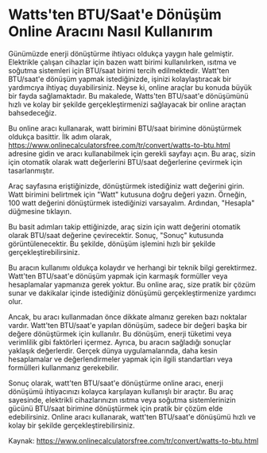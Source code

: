 Watts'ten BTU/Saat'e Dönüşüm Online Aracını Nasıl Kullanırım
============================================================

Günümüzde enerji dönüştürme ihtiyacı oldukça yaygın hale gelmiştir. Elektrikle çalışan cihazlar için bazen watt birimi kullanılırken, ısıtma ve soğutma sistemleri için BTU/saat birimi tercih edilmektedir. Watt'ten BTU/saat'e dönüşüm yapmak istediğinizde, işinizi kolaylaştıracak bir yardımcıya ihtiyaç duyabilirsiniz. Neyse ki, online araçlar bu konuda büyük bir fayda sağlamaktadır. Bu makalede, Watts'ten BTU/saat'e dönüşümünü hızlı ve kolay bir şekilde gerçekleştirmenizi sağlayacak bir online araçtan bahsedeceğiz.

Bu online aracı kullanarak, watt birimini BTU/saat birimine dönüştürmek oldukça basittir. İlk adım olarak, <https://www.onlinecalculatorsfree.com/tr/convert/watts-to-btu.html> adresine gidin ve aracı kullanabilmek için gerekli sayfayı açın. Bu araç, sizin için otomatik olarak watt değerlerini BTU/saat değerlerine çevirmek için tasarlanmıştır.

Araç sayfasına eriştiğinizde, dönüştürmek istediğiniz watt değerini girin. Watt birimini belirtmek için "Watt" kutusuna doğru değeri yazın. Örneğin, 100 watt değerini dönüştürmek istediğinizi varsayalım. Ardından, "Hesapla" düğmesine tıklayın.

Bu basit adımları takip ettiğinizde, araç sizin için watt değerini otomatik olarak BTU/saat değerine çevirecektir. Sonuç, "Sonuç" kutusunda görüntülenecektir. Bu şekilde, dönüşüm işlemini hızlı bir şekilde gerçekleştirebilirsiniz.

Bu aracın kullanımı oldukça kolaydır ve herhangi bir teknik bilgi gerektirmez. Watt'ten BTU/saat'e dönüşüm yapmak için karmaşık formüller veya hesaplamalar yapmanıza gerek yoktur. Bu online araç, size pratik bir çözüm sunar ve dakikalar içinde istediğiniz dönüşümü gerçekleştirmenize yardımcı olur.

Ancak, bu aracı kullanmadan önce dikkate almanız gereken bazı noktalar vardır. Watt'ten BTU/saat'e yapılan dönüşüm, sadece bir değeri başka bir değere dönüştürmek için kullanılır. Bu dönüşüm, enerji tüketimi veya verimlilik gibi faktörleri içermez. Ayrıca, bu aracın sağladığı sonuçlar yaklaşık değerlerdir. Gerçek dünya uygulamalarında, daha kesin hesaplamalar ve değerlendirmeler yapmak için ilgili standartları veya formülleri kullanmanız gerekebilir.

Sonuç olarak, watt'ten BTU/saat'e dönüştürme online aracı, enerji dönüşümü ihtiyacınızı kolayca karşılayan kullanışlı bir araçtır. Bu araç sayesinde, elektrikli cihazlarınızın ısıtma veya soğutma sistemlerinizin gücünü BTU/saat birimine dönüştürmek için pratik bir çözüm elde edebilirsiniz. Online aracı kullanarak, watt'ten BTU/saat'e dönüşümü hızlı ve kolay bir şekilde gerçekleştirebilirsiniz.

Kaynak: <https://www.onlinecalculatorsfree.com/tr/convert/watts-to-btu.html>